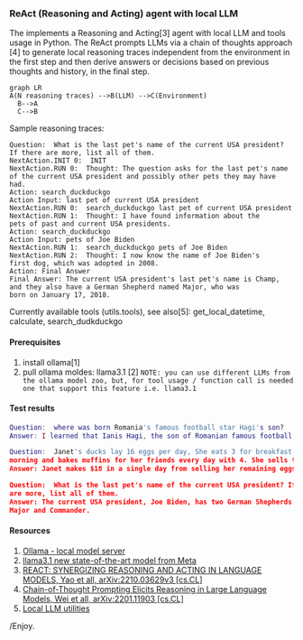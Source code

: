 ### ReAct (Reasoning and Acting) agent with local LLM

The implements a Reasoning and Acting[3] agent with local LLM and tools usage in Python. The ReAct prompts LLMs via a chain of thoughts approach [4] to generate local reasoning traces independent from the environment in the first step and then derive answers or decisions based on previous thoughts and history, in the final step.

```mermaid
graph LR
A(N reasoning traces) -->B(LLM) -->C(Environment)
  B-->A
  C-->B

```
Sample reasoning traces:
```code
Question:  What is the last pet's name of the current USA president? If there are more, list all of them.
NextAction.INIT 0:  INIT
NextAction.RUN 0:  Thought: The question asks for the last pet's name of the current USA president and possibly other pets they may have had.
Action: search_duckduckgo
Action Input: last pet of current USA president
NextAction.RUN 0:  search_duckduckgo last pet of current USA president
NextAction.RUN 1:  Thought: I have found information about the 
pets of past and current USA presidents.
Action: search_duckduckgo
Action Input: pets of Joe Biden
NextAction.RUN 1:  search_duckduckgo pets of Joe Biden
NextAction.RUN 2:  Thought: I now know the name of Joe Biden's 
first dog, which was adopted in 2008.
Action: Final Answer
Final Answer: The current USA president's last pet's name is Champ, and they also have a German Shepherd named Major, who was 
born on January 17, 2018.
```


Currently available tools (utils.tools), see also[5]:  get_local_datetime, calculate, search_dudkduckgo

#### Prerequisites

1. install ollama[1]
2. pull ollama moldes: llama3.1 [2]
```NOTE: you can use different LLMs from the ollama model zoo, but, for tool usage / function call is needed one that support this feature i.e. llama3.1```

#### Test results

```lua
Question:  where was born Romania's famous football star Hagi's son?
Answer: I learned that Ianis Hagi, the son of Romanian famous football star Gheorghe Hagi, was born on October 22, 1998, in Istanbul, Turkey.

Question:  Janet's ducks lay 16 eggs per day, She eats 3 for breakfast every 
morning and bakes muffins for her friends every day with 4. She sells the reminder for 2$ per egg. How much money does she make in a single day?
Answer: Janet makes $18 in a single day from selling her remaining eggs after eating and baking some.

Question:  What is the last pet's name of the current USA president? If there 
are more, list all of them.
Answer: The current USA president, Joe Biden, has two German Shepherds as pets, named 
Major and Commander.
```

#### Resources
1. [Ollama - local model server](https://ollama.com/)
2. [llama3.1 new state-of-the-art model from Meta](https://ollama.com/library/llama3.1)
3. [REACT: SYNERGIZING REASONING AND ACTING IN LANGUAGE MODELS, Yao et all, arXiv:2210.03629v3 [cs.CL]](
https://doi.org/10.48550/arXiv.2210.03629)
4. [Chain-of-Thought Prompting Elicits Reasoning in Large Language Models, Wei et all, arXiv:2201.11903 [cs.CL]](https://arxiv.org/abs/2201.11903)
5. [Local LLM utilities](https://github.com/fvilmos/local_llm_utilities)


/Enjoy.
